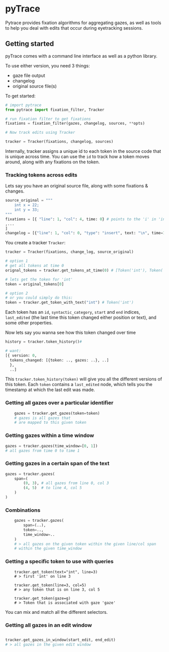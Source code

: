 # pyTrace

Pytrace provides fixation algorithms for aggregating gazes, as well as tools to help you deal with edits that occur during eyetracking sessions.


## Getting started

pyTrace comes with a command line interface as well as a python library. 

To use either version, you need 3 things:
* gaze file output
* changelog
* original source file(s)



To get started:

```python
# import pytrace
from pytrace import fixation_filter, Tracker

# run fixation filter to get fixations
fixations = fixation_filter(gazes, changelog, sources, **opts)

# Now track edits using Tracker

tracker = Tracker(fixations, changelog, sources)

```

Internally, tracker assigns a unique id to each token in the source code that is unique across time. You can use the `id` to track how a token moves around, 
along with any fixations on the token.


### Tracking tokens across edits
Lets say you have an original source file, along with some fixations & changes.
```python
source_original = """
    int x = 22;
    int y = 33;
"""
fixations = [{ "line": 1, "col": 4, time: 0} # points to the 'i' in 'int' from the line 'int x = 22;'
,...
]
changelog = [{"line": 1, "col": 0, "type": "insert", text: "\n", time=1}] # adding a new line 
```

You create a tracker `Tracker`:

```python
tracker = Tracker(fixations, change_log, source_original)

# option 1
# get all tokens at time 0
orignal_tokens = tracker.get_tokens_at_time(0) # [Token('int'), Token('x'), Token('='), ...]

# lets get the token for 'int'
token = original_tokens[0]

# option 2
# or you could simply do this:
token = tracker.get_token_with_text("int") # Token('int')
```

Each token has an `id`, `syntactic_category`, `start` and `end` indices, `last_edited` (the last time this token changed either position or text), and some other properties.

Now lets say you wanna see how this token changed over time

```python
history = tracker.token_history()#

# want:
[{ version: 0,
  tokens_changed: [{token: .., gazes: ..}, ..]
  },
  ..]
```

This `tracker.token_history(token)` will give you all the different versions of this token. Each `token` contains a `last_edited` node, which tells you the timestamp at which the last edit was made.



### Getting all gazes over a particular identifier

```python
    gazes = tracker.get_gazes(token=token)
    # gazes is all gazes that 
    # are mapped to this given token
```

### Getting gazes within a time window
```python
gazes = tracker.gazes(time_window=[0, 1])
# all gazes from time 0 to time 1
```


### Getting gazes in a certain span of the text

```python
gazes = tracker.gazes(
    span=(
        (0, 3), # all gazes from line 0, col 3
        (4, 5)  # to line 4, col 5
    )
)
```

### Combinations
```python
    gazes = tracker.gazes(
        span=(..),
        token=..,
        time_window=..
    )
    # > all gazes on the given token within the given line/col span
    # within the given time_window
```

### Getting a specific token to use with queries

```
    tracker.get_token(text="int", line=3)
    # > first 'int' on line 3

    tracker.get_token(line=3, col=5)
    # > any token that is on line 3, col 5

    tracker.get_token(gaze=g)
    # > Token that is associated with gaze 'gaze'
```

You can mix and match all the different selectors.

### Getting all gazes in an edit window
```python

tracker.get_gazes_in_window(start_edit, end_edit)
# > all gazes in the given edit window
```
